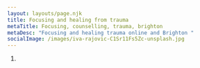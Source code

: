 ```yaml
---
layout: layouts/page.njk
title: Focusing and healing from trauma
metaTitle: Focusing, counselling, trauma, brighton
metaDesc: "Focusing and healing trauma online and Brighton "
socialImage: /images/iva-rajovic-C1Sr11Fs5Zc-unsplash.jpg
---
```

1.